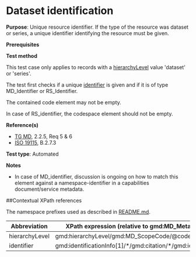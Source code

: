 # Dataset identification

**Purpose**: Unique resource identifier. If the type of the resource was dataset or series, a unique identifier identifying the resource must be given.

**Prerequisites**

**Test method**

This test case only applies to records with a [hierarchyLevel](#hierarchyLevel) value 'dataset' or 'series'.

The test first checks if a unique [identifier](#identifier) is given and if it is of type MD_Identifier or RS_Identifier.

The contained code element may not be empty.

In case of RS_identifier, the codespace element should not be empty.

**Reference(s)**	 

* [TG MD](./README.md#ref_TG_MD), 2.2.5, Req 5 & 6
* [ISO 19115](./README.md#ref_ISO_19115), B.2.7.3

**Test type**: Automated

**Notes**

* In case of MD_identifier, discussion is ongoing on how to match this element against a namespace-identifier in a capabilities document/service metadata.

##Contextual XPath references

The namespace prefixes used as described in [README.md](./README.md#namespaces).

Abbreviation                                   |  XPath expression (relative to gmd:MD_Metadata)
-----------------------------------------------| -------------------------------------------------------------------------
<a name="hierarchyLevel"></a> hierarchyLevel | gmd:hierarchyLevel/gmd:MD_ScopeCode/@codeListValue
<a name="identifier"></a> identifier   | gmd:identificationInfo[1]/\*/gmd:citation/\*/gmd:identifier
